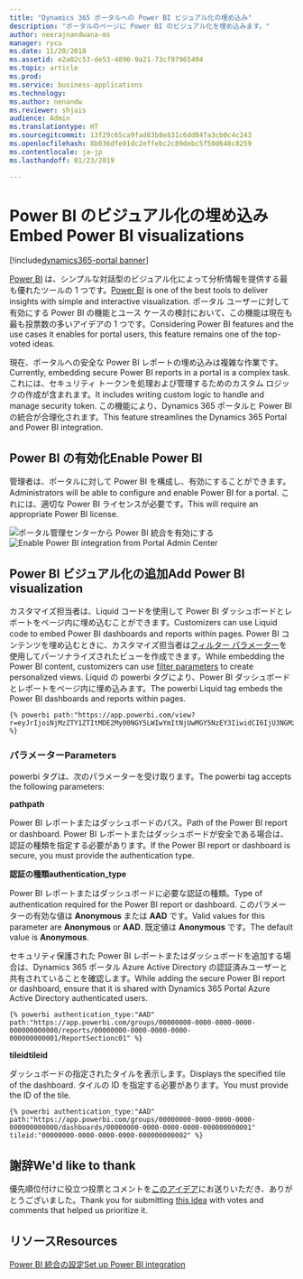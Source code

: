 ```yaml
---
title: "Dynamics 365 ポータルへの Power BI ビジュアル化の埋め込み"
description: "ポータルのページに Power BI のビジュアル化を埋め込みます。"
author: neerajnandwana-ms
manager: rycu
ms.date: 11/20/2018
ms.assetid: e2a02c53-de53-4890-9a21-73cf97965494
ms.topic: article
ms.prod: 
ms.service: business-applications
ms.technology: 
ms.author: nenandw
ms.reviewer: shjais
audience: Admin
ms.translationtype: HT
ms.sourcegitcommit: 13f29c65ca9fad83b8e831c6dd84fa3cb0c4c243
ms.openlocfilehash: 8b036dfe01dc2effebc2c89debc5f50d648c8259
ms.contentlocale: ja-jp
ms.lasthandoff: 01/23/2019

---
```

# <a name="embed-power-bi-visualizations"></a><span data-ttu-id="30416-103">Power BI のビジュアル化の埋め込み</span><span class="sxs-lookup"><span data-stu-id="30416-103">Embed Power BI visualizations</span></span>

[!include[dynamics365-portal banner](../../includes/dynamics365-portal.md)]

<span data-ttu-id="30416-104">[Power BI](https://powerbi.microsoft.com) は、シンプルな対話型のビジュアル化によって分析情報を提供する最も優れたツールの 1 つです。</span><span class="sxs-lookup"><span data-stu-id="30416-104">[Power BI](https://powerbi.microsoft.com) is one of the best tools to deliver insights with simple and interactive visualization.</span></span> <span data-ttu-id="30416-105">ポータル ユーザーに対して有効にする Power BI の機能とユース ケースの検討において、この機能は現在も最も投票数の多いアイデアの 1 つです。</span><span class="sxs-lookup"><span data-stu-id="30416-105">Considering Power BI features and the use cases it enables for portal users, this feature remains one of the top-voted ideas.</span></span>

<span data-ttu-id="30416-106">現在、ポータルへの安全な Power BI レポートの埋め込みは複雑な作業です。</span><span class="sxs-lookup"><span data-stu-id="30416-106">Currently, embedding secure Power BI reports in a portal is a complex task.</span></span> <span data-ttu-id="30416-107">これには、セキュリティ トークンを処理および管理するためのカスタム ロジックの作成が含まれます。</span><span class="sxs-lookup"><span data-stu-id="30416-107">It includes writing custom logic to handle and manage security token.</span></span> <span data-ttu-id="30416-108">この機能により、Dynamics 365 ポータルと Power BI の統合が合理化されます。</span><span class="sxs-lookup"><span data-stu-id="30416-108">This feature streamlines the Dynamics 365 Portal and Power BI integration.</span></span> 

## <a name="enable-power-bi"></a><span data-ttu-id="30416-109">Power BI の有効化</span><span class="sxs-lookup"><span data-stu-id="30416-109">Enable Power BI</span></span>

<span data-ttu-id="30416-110">管理者は、ポータルに対して Power BI を構成し、有効にすることができます。</span><span class="sxs-lookup"><span data-stu-id="30416-110">Administrators will be able to configure and enable Power BI for a portal.</span></span> <span data-ttu-id="30416-111">これには、適切な Power BI ライセンスが必要です。</span><span class="sxs-lookup"><span data-stu-id="30416-111">This will require an appropriate Power BI license.</span></span>

<span data-ttu-id="30416-112">![ポータル管理センターから Power BI 統合を有効にする](media/PBI_Admin_Center_EnablePBI.png "ポータル管理センターから Power BI 統合を有効にする")</span><span class="sxs-lookup"><span data-stu-id="30416-112">![Enable Power BI integration from Portal Admin Center](media/PBI_Admin_Center_EnablePBI.png "Enable Power BI integration from Portal Admin Center")</span></span>

## <a name="add-power-bi-visualization"></a><span data-ttu-id="30416-113">Power BI ビジュアル化の追加</span><span class="sxs-lookup"><span data-stu-id="30416-113">Add Power BI visualization</span></span>

<span data-ttu-id="30416-114">カスタマイズ担当者は、Liquid コードを使用して Power BI ダッシュボードとレポートをページ内に埋め込むことができます。</span><span class="sxs-lookup"><span data-stu-id="30416-114">Customizers can use Liquid code to embed Power BI dashboards and reports within pages.</span></span> <span data-ttu-id="30416-115">Power BI コンテンツを埋め込むときに、カスタマイズ担当者は[フィルター パラメーター](https://docs.microsoft.com/power-bi/service-url-filters)を使用してパーソナライズされたビューを作成できます。</span><span class="sxs-lookup"><span data-stu-id="30416-115">While embedding the Power BI content, customizers can use [filter parameters](https://docs.microsoft.com/power-bi/service-url-filters) to create personalized views.</span></span> <span data-ttu-id="30416-116">Liquid の powerbi タグにより、Power BI ダッシュボードとレポートをページ内に埋め込みます。</span><span class="sxs-lookup"><span data-stu-id="30416-116">The powerbi Liquid tag embeds the Power BI dashboards and reports within pages.</span></span>

```
{% powerbi path:"https://app.powerbi.com/view?r=eyJrIjoiNjMzZTY1ZTItMDE2My00NGY5LWIwYmItNjUwMGY5NzEY3IiwidCI6IjU3NGMzZTU2LTQ5MjQtNDAwNC1hZDFhLWQ4NDI3ZTdkYjI0MSiOjZ9" %}
```

### <a name="parameters"></a><span data-ttu-id="30416-117">パラメーター</span><span class="sxs-lookup"><span data-stu-id="30416-117">Parameters</span></span>

<span data-ttu-id="30416-118">powerbi タグは、次のパラメーターを受け取ります。</span><span class="sxs-lookup"><span data-stu-id="30416-118">The powerbi tag accepts the following parameters:</span></span>

<span data-ttu-id="30416-119">**path**</span><span class="sxs-lookup"><span data-stu-id="30416-119">**path**</span></span>

<span data-ttu-id="30416-120">Power BI レポートまたはダッシュボードのパス。</span><span class="sxs-lookup"><span data-stu-id="30416-120">Path of the Power BI report or dashboard.</span></span> <span data-ttu-id="30416-121">Power BI レポートまたはダッシュボードが安全である場合は、認証の種類を指定する必要があります。</span><span class="sxs-lookup"><span data-stu-id="30416-121">If the Power BI report or dashboard is secure, you must provide the authentication type.</span></span>

<span data-ttu-id="30416-122">**認証の種類**</span><span class="sxs-lookup"><span data-stu-id="30416-122">**authentication_type**</span></span>

<span data-ttu-id="30416-123">Power BI レポートまたはダッシュボードに必要な認証の種類。</span><span class="sxs-lookup"><span data-stu-id="30416-123">Type of authentication required for the Power BI report or dashboard.</span></span> <span data-ttu-id="30416-124">このパラメーターの有効な値は **Anonymous** または **AAD** です。</span><span class="sxs-lookup"><span data-stu-id="30416-124">Valid values for this parameter are **Anonymous** or **AAD**.</span></span> <span data-ttu-id="30416-125">既定値は **Anonymous** です。</span><span class="sxs-lookup"><span data-stu-id="30416-125">The default value is **Anonymous**.</span></span>

<span data-ttu-id="30416-126">セキュリティ保護された Power BI レポートまたはダッシュボードを追加する場合は、Dynamics 365 ポータル Azure Active Directory の認証済みユーザーと共有されていることを確認します。</span><span class="sxs-lookup"><span data-stu-id="30416-126">While adding the secure Power BI report or dashboard, ensure that it is shared with Dynamics 365 Portal Azure Active Directory authenticated users.</span></span> 

```
{% powerbi authentication_type:"AAD" path:"https://app.powerbi.com/groups/00000000-0000-0000-0000-000000000000/reports/00000000-0000-0000-0000-000000000001/ReportSectionc01" %}
```

<span data-ttu-id="30416-127">**tileid**</span><span class="sxs-lookup"><span data-stu-id="30416-127">**tileid**</span></span>

<span data-ttu-id="30416-128">ダッシュボードの指定されたタイルを表示します。</span><span class="sxs-lookup"><span data-stu-id="30416-128">Displays the specified tile of the dashboard.</span></span> <span data-ttu-id="30416-129">タイルの ID を指定する必要があります。</span><span class="sxs-lookup"><span data-stu-id="30416-129">You must provide the ID of the tile.</span></span>

```
{% powerbi authentication_type:"AAD" path:"https://app.powerbi.com/groups/00000000-0000-0000-0000-000000000000/dashboards/00000000-0000-0000-0000-000000000001" tileid:"00000000-0000-0000-0000-000000000002" %}
```




<!--
### Who uses this feature
This feature is intended for end users and customizers. A customizer must configure Power BI in a portal to use this feature.
### License required
For Power BI configuration and content authoring, customers or administrators will need an appropriate Power BI license.
### Setup required
This feature must be configured and enabled in a portal by an administrator. 
## Status
### Development status
Generally available
#### Target timeframe
October 2018
### Availability
Cloud
### Regional availability
This feature will be available globally. 
-->

## <a name="wed-like-to-thank"></a><span data-ttu-id="30416-130">謝辞</span><span class="sxs-lookup"><span data-stu-id="30416-130">We'd like to thank</span></span>

<span data-ttu-id="30416-131">優先順位付けに役立つ投票とコメントを[このアイデア](https://experience.dynamics.com/ideas/idea/?ideaid=76fe3c62-62ea-e611-80c1-00155d460d59)にお送りいただき、ありがとうございました。</span><span class="sxs-lookup"><span data-stu-id="30416-131">Thank you for submitting [this idea](https://experience.dynamics.com/ideas/idea/?ideaid=76fe3c62-62ea-e611-80c1-00155d460d59) with votes and comments that helped us prioritize it.</span></span>

## <a name="resources"></a><span data-ttu-id="30416-132">リソース</span><span class="sxs-lookup"><span data-stu-id="30416-132">Resources</span></span>

[<span data-ttu-id="30416-133">Power BI 統合の設定</span><span class="sxs-lookup"><span data-stu-id="30416-133">Set up Power BI integration</span></span>](https://docs.microsoft.com/en-us/dynamics365/customer-engagement/portals/set-up-power-bi-integration)

